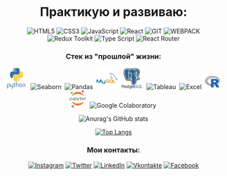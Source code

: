 

<div align="center">
  
  # Практикую и развиваю:

![HTML5](https://img.shields.io/badge/-HTML5-000?&logo=HTML5)
![CSS3](https://img.shields.io/badge/-CSS3-000?&logo=CSS3)
![JavaScript](https://img.shields.io/badge/-JavaScript-000?&logo=JavaScript)
![React](https://img.shields.io/badge/-React-000?&logo=React)
![GIT](https://img.shields.io/badge/-GIT-000?&logo=GIT)
![WEBPACK](https://img.shields.io/badge/-WEBPACK-000?&logo=WEBPACK)
![Redux Toolkit](https://img.shields.io/badge/-ReduxToolkit-000?logo=Redux&logoColor=764ABC&style=flat)
![Type Script](https://img.shields.io/badge/-TypeScript-000?logo=typescript&logoColor=3178C6&style=flat)
![React Router](https://img.shields.io/badge/-ReactRouter-000?logo=reactrouter&logoColor=CA4245&style=flat)


<div align="center">

###  Стек из "прошлой" жизни:
  
  <img src="https://github.com/devicons/devicon/blob/master/icons/python/python-original-wordmark.svg" title="Python" alt="Python" width="50" height="50"/>&nbsp;
  <img src="https://seaborn.pydata.org/_images/logo-tall-lightbg.svg" title="Seaborn" alt="Seaborn" width="40" height="40"/>&nbsp;
  <img src="https://pandas.pydata.org/static/img/pandas_white.svg" title="Pandas" alt="Pandas" width="50" height="45"/>&nbsp;
  <img src="https://github.com/devicons/devicon/blob/master/icons/mysql/mysql-original-wordmark.svg" title="MySQL" alt="" width="50" height="50"/>&nbsp;
  <img src="https://github.com/devicons/devicon/blob/master/icons/postgresql/postgresql-original-wordmark.svg" title="PostgreSQL" alt="PostgreSQL" width="50" height="50"/>&nbsp;
  <img src="https://upload.wikimedia.org/wikipedia/ru/thumb/0/06/Tableau_logo.svg/250px-Tableau_logo.svg.png?20201012203354" title="Tableau" alt="Tableau" height="35"/>&nbsp;
  <img src="https://upload.wikimedia.org/wikipedia/commons/thumb/3/34/Microsoft_Office_Excel_%282019%E2%80%93present%29.svg/258px-Microsoft_Office_Excel_%282019%E2%80%93present%29.svg.png" title="Excel" alt="Excel" width="35" height="35"/>&nbsp;
  <img src="https://github.com/devicons/devicon/blob/master/icons/r/r-original.svg" title="R" alt="R" width="35" height="35"/>&nbsp;
   <img src="https://github.com/devicons/devicon/blob/master/icons/jupyter/jupyter-original-wordmark.svg" title="Jupyter" alt="Jupyter" width="40" height="40"/>&nbsp;
  <img src="https://upload.wikimedia.org/wikipedia/commons/thumb/d/d0/Google_Colaboratory_SVG_Logo.svg/320px-Google_Colaboratory_SVG_Logo.svg.png" title="Colaboratory" alt="Google Colaboratory" width="60" height="40"/>&nbsp;
</div>

<div align="center">


![Anurag's GitHub stats](https://github-readme-stats.vercel.app/api?username=kaililya&theme=codeSTACKr&show_icons=true) 
  
[![Top Langs](https://github-readme-stats.vercel.app/api/top-langs/?username=kaililya&hide_progress=true&theme=codeSTACKr&layout=compact)](https://github.com/anuraghazra/github-readme-stats)
  
</div>

<div align="center">
	
### Мои контакты:	
[![Instagram](https://img.shields.io/badge/-Instagram-090909?style=for-the-badge&logo=instagram&logoColor=B4068E)]()
[![Twitter](https://img.shields.io/badge/-Twitter-090909?style=for-the-badge&logo=Twitter&logoColor=1C9DEB)]()
[![LinkedIn](https://img.shields.io/badge/-LinkedIn-090909?style=for-the-badge&logo=linkedin&logoColor=007BB6)]()
[![Vkontakte](https://img.shields.io/badge/-Vkontakte-090909?style=for-the-badge&logo=Vk&logoColor=4F7DB3)]()
[![Facebook](https://img.shields.io/badge/-Facebook-090909?style=for-the-badge&logo=Facebook&logoColor=1195F5)]()
	
</div>

